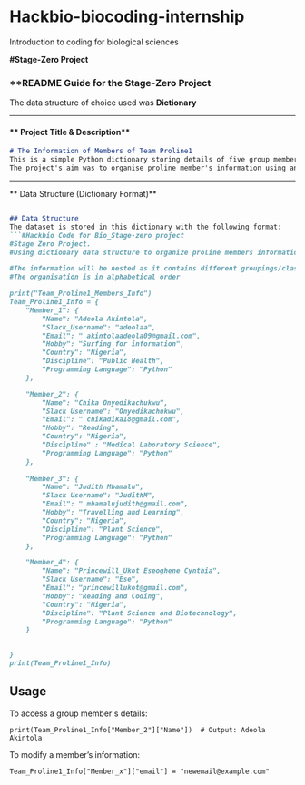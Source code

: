 # Hackbio-biocoding-internship
Introduction to coding for biological sciences

**#Stage-Zero Project**
### **README Guide for the Stage-Zero Project

The data structure of choice used was **Dictionary**

--- 

#### ** Project Title & Description**  
```md
# The Information of Members of Team Proline1
This is a simple Python dictionary storing details of five group members, including their names, slack user name, email address, hobby, country, discipline and preferred programming language.
The project's aim was to organise proline member's information using any data structure of choice

```

---

** Data Structure (Dictionary Format)**  
```md

## Data Structure
The dataset is stored in this dictionary with the following format:
```#Hackbio Code for Bio_Stage-zero project
#Stage Zero Project.
#Using dictionary data structure to organize proline members information

#The information will be nested as it contains different groupings/classifications
#The organisation is in alphabetical order

print("Team_Proline1_Members_Info")
Team_Proline1_Info = {
    "Member_1": {
        "Name": "Adeola Akintola",
        "Slack_Username": "adeolaa",
        "Email": " akintolaadeola09@gmail.com",
        "Hobby": "Surfing for information",
        "Country": "Nigeria",
        "Discipline": "Public Health",
        "Programming Language": "Python"
    },

    "Member_2": {
        "Name": "Chika Onyedikachukwu",
        "Slack Username": "Onyedikachukwu",
        "Email": " chikadika18@gmail.com",
        "Hobby": "Reading",
        "Country": "Nigeria",
        "Discipline" : "Medical Laboratory Science",
        "Programming Language": "Python"
    },
    
    "Member_3": {
        "Name": "Judith Mbamalu",
        "Slack Username": "JudithM",
        "Email": " mbamalujudith@gmail.com",
        "Hobby": "Travelling and Learning",
        "Country": "Nigeria",
        "Discipline": "Plant Science",
        "Programming Language": "Python"
    },

    "Member_4": {
        "Name": "Princewill_Ukot Eseoghene Cynthia",
        "Slack Username": "Ese",
        "Email": "princewillukot@gmail.com",
        "Hobby": "Reading and Coding",
        "Country": "Nigeria",
        "Discipline": "Plant Science and Biotechnology",
        "Programming Language": "Python"
    }   

    
}
print(Team_Proline1_Info)
```

## Usage
To access a group member's details:
```
print(Team_Proline1_Info["Member_2"]["Name"])  # Output: Adeola Akintola
```
To modify a member’s information:
```
Team_Proline1_Info["Member_x"]["email"] = "newemail@example.com"
```


